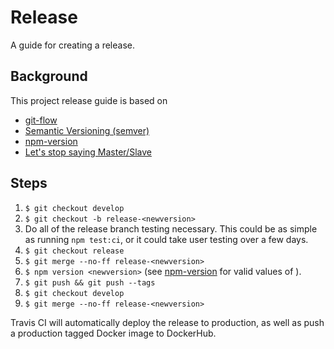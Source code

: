 # Release

A guide for creating a release.

## Background
This project release guide is based on 
* [git-flow](https://nvie.com/posts/a-successful-git-branching-model/)
* [Semantic Versioning (semver)](https://semver.org/)
* [npm-version](https://docs.npmjs.com/cli/version)
* [Let's stop saying Master/Slave](https://medium.com/@mikebroberts/let-s-stop-saying-master-slave-10f1d1bf34df)

## Steps
1. `$ git checkout develop`
2. `$ git checkout -b release-<newversion>`
3. Do all of the release branch testing necessary. This could be as simple as running `npm test:ci`, or it could take user testing over a few days. 
4. `$ git checkout release`
5. `$ git merge --no-ff release-<newversion>`
6. `$ npm version <newversion>` (see [npm-version](https://docs.npmjs.com/cli/version) for valid values of <newversion>).
7. `$ git push && git push --tags`
8. `$ git checkout develop`
9. `$ git merge --no-ff release-<newversion>`

Travis CI will automatically deploy the release to production, as well as push a production tagged Docker image to DockerHub.

